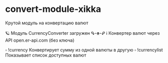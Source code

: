 # convert-module-xikka
Крутой модуль на конвертацию валют

🪐 Модуль CurrencyConverter загружен ᕴｰᴥｰᕵ
ℹ️ Конвертер валют через API open.er-api.com (без ключа)

▫️ !currency Конвертирует сумму из одной валюты в другую
▫️ !currencylist Показывает список доступных валют
